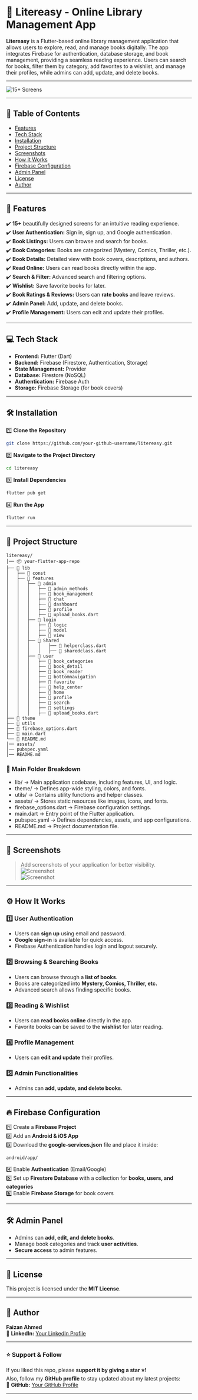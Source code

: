 # 📌 **Litereasy - Online Library Management App**  

**Litereasy** is a Flutter-based online library management application that allows users to explore, read, and manage books digitally. The app integrates Firebase for authentication, database storage, and book management, providing a seamless reading experience. Users can search for books, filter them by category, add favorites to a wishlist, and manage their profiles, while admins can add, update, and delete books.




---





![15+ Screens](https://github.com/user-attachments/assets/8862a18d-5136-47d7-86b7-62b7db1c1efd)





---




## 📖 **Table of Contents**
- [Features](#features)
- [Tech Stack](#tech-stack)
- [Installation](#installation)
- [Project Structure](#project-structure)
- [Screenshots](#screenshots)
- [How It Works](#how-it-works)
- [Firebase Configuration](#firebase-configuration)
- [Admin Panel](#admin-panel)
- [License](#license)
- [Author](#author)  




---





## 🎯 **Features**  
✔️ **15+** beautifully designed screens for an intuitive reading experience.  
✔️ **User Authentication:** Sign in, sign up, and Google authentication.  
✔️ **Book Listings:** Users can browse and search for books.  
✔️ **Book Categories:** Books are categorized (Mystery, Comics, Thriller, etc.).  
✔️ **Book Details:** Detailed view with book covers, descriptions, and authors.  
✔️ **Read Online:** Users can read books directly within the app.  
✔️ **Search & Filter:** Advanced search and filtering options.  
✔️ **Wishlist:** Save favorite books for later.  
✔️ **Book Ratings & Reviews:** Users can **rate books** and leave reviews.  
✔️ **Admin Panel:** Add, update, and delete books.  
✔️ **Profile Management:** Users can edit and update their profiles.  




---





## 💻 **Tech Stack**
- **Frontend:** Flutter (Dart)  
- **Backend:** Firebase (Firestore, Authentication, Storage)  
- **State Management:** Provider  
- **Database:** Firestore (NoSQL)  
- **Authentication:** Firebase Auth  
- **Storage:** Firebase Storage (for book covers)  





---





## 🛠 **Installation**  

1️⃣ **Clone the Repository**  
```bash
git clone https://github.com/your-github-username/litereasy.git
```

2️⃣ **Navigate to the Project Directory**  
```bash
cd litereasy
```

3️⃣ **Install Dependencies**  
```bash
flutter pub get
```

4️⃣ **Run the App**  
```bash
flutter run
```





---





## 📂 **Project Structure**
```
litereasy/
│── 📦 your-flutter-app-repo
├── 📂 lib
│   ├── 📂 const
│   ├── 📂 features
│   │   ├── 📂 admin
│   │   │   ├── 📂 admin_methods
│   │   │   ├── 📂 book_management
│   │   │   ├── 📂 chat
│   │   │   ├── 📂 dashboard
│   │   │   ├── 📂 profile
│   │   │   ├── 📜 upload_books.dart
│   │   ├── 📂 login
│   │   │   ├── 📂 logic
│   │   │   ├── 📂 model
│   │   │   ├── 📂 view
│   │   ├── 📂 Shared
│   │   │   │   ├── 📜 helperclass.dart
│   │   │   │   ├── 📜 sharedclass.dart
│   │   ├── 📂 user
│   │   │   ├── 📂 book_categories
│   │   │   ├── 📂 book_detail
│   │   │   ├── 📂 book_reader
│   │   │   ├── 📂 bottomnavigation
│   │   │   ├── 📂 favorite
│   │   │   ├── 📂 help_center
│   │   │   ├── 📂 home
│   │   │   ├── 📂 profile
│   │   │   ├── 📂 search
│   │   │   ├── 📂 settings
│   │   │   ├── 📜 upload_books.dart
├── 📂 theme
├── 📂 utils
├── 📜 firebase_options.dart
├── 📜 main.dart
└── 📜 README.md
│── assets/
│── pubspec.yaml
│── README.md
```





### 📂 **Main Folder Breakdown**
- lib/ → Main application codebase, including features, UI, and logic.
- theme/ → Defines app-wide styling, colors, and fonts.
- utils/ → Contains utility functions and helper classes.
- assets/ → Stores static resources like images, icons, and fonts.
- firebase_options.dart → Firebase configuration settings.
- main.dart → Entry point of the Flutter application.
- pubspec.yaml → Defines dependencies, assets, and app configurations.
- README.md → Project documentation file.






---





## 📸 **Screenshots**
> Add screenshots of your application for better visibility.  
> ![Screenshot](https://github.com/user-attachments/assets/example1.png)  
> ![Screenshot](https://github.com/user-attachments/assets/example2.png)





---





## ⚙️ **How It Works**
### 1️⃣ User Authentication  
- Users can **sign up** using email and password.  
- **Google sign-in** is available for quick access.  
- Firebase Authentication handles login and logout securely.  

### 2️⃣ Browsing & Searching Books  
- Users can browse through a **list of books**.  
- Books are categorized into **Mystery, Comics, Thriller, etc.**  
- Advanced search allows finding specific books.  

### 3️⃣ Reading & Wishlist  
- Users can **read books online** directly in the app.  
- Favorite books can be saved to the **wishlist** for later reading.  

### 4️⃣ Profile Management  
- Users can **edit and update** their profiles.  

### 5️⃣ Admin Functionalities  
- Admins can **add, update, and delete books**.  





---





## 🔥 **Firebase Configuration**
1️⃣ Create a **Firebase Project**  
2️⃣ Add an **Android & iOS App**  
3️⃣ Download the **google-services.json** file and place it inside:  
```
android/app/
```
4️⃣ Enable **Authentication** (Email/Google)  
5️⃣ Set up **Firestore Database** with a collection for **books, users, and categories**  
6️⃣ Enable **Firebase Storage** for book covers  





---





## 🛠 **Admin Panel**
- Admins can **add, edit, and delete books**.  
- Manage book categories and track **user activities**.  
- **Secure access** to admin features.  





---





## 📜 **License**
This project is licensed under the **MIT License**.





---





## 🧑 **Author**
**Faizan Ahmed**  
🔗 **LinkedIn:** [Your LinkedIn Profile](https://www.linkedin.com/in/faizan-ahmed-303793255/)  





---





### ⭐ **Support & Follow**
If you liked this repo, please **support it by giving a star ⭐!**  
Also, follow my **GitHub profile** to stay updated about my latest projects:  
🔗 **GitHub:** [Your GitHub Profile](https://github.com/FaizanAhmed44)



---


